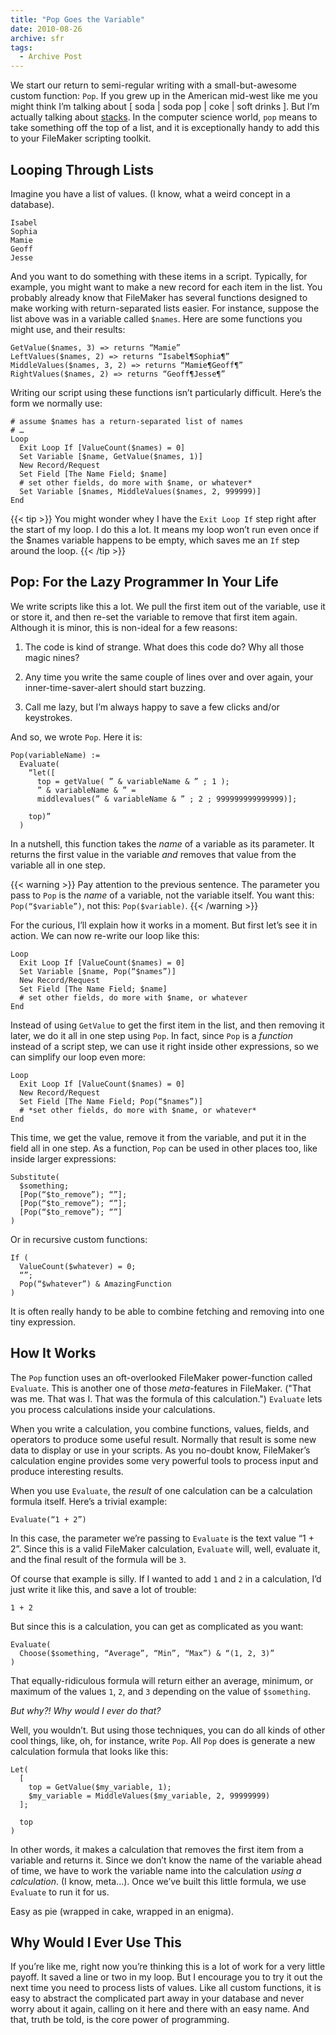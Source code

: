 ```yaml
---
title: "Pop Goes the Variable"
date: 2010-08-26
archive: sfr
tags: 
  - Archive Post
---
```


We start our return to semi-regular writing with a small-but-awesome custom function: `Pop`. If you grew up in the American mid-west like me you might think I’m talking about [ soda | soda pop | coke | soft drinks ]. But I’m actually talking about [stacks][pop]. In the computer science world, `pop` means to take something off the top of a list, and it is exceptionally handy to add this to your FileMaker scripting toolkit.

[pop]:http://en.wikipedia.org/wiki/Stack_(data_structure)

## Looping Through Lists

Imagine you have a list of values. (I know, what a weird concept in a database).

```
Isabel
Sophia
Mamie
Geoff
Jesse
```

And you want to do something with these items in a script. Typically, for example, you might want to make a new record for each item in the list. You probably already know that FileMaker has several functions designed to make working with return-separated lists easier. For instance, suppose the list above was in a variable called `$names`. Here are some functions you might use, and their results:

```
GetValue($names, 3) => returns “Mamie”
LeftValues($names, 2) => returns “Isabel¶Sophia¶”
MiddleValues($names, 3, 2) => returns “Mamie¶Geoff¶”
RightValues($names, 2) => returns “Geoff¶Jesse¶”
```

Writing our script using these functions isn’t particularly difficult. Here’s the form we normally use:

```
# assume $names has a return-separated list of names
# …
Loop
  Exit Loop If [ValueCount($names) = 0]
  Set Variable [$name, GetValue($names, 1)]
  New Record/Request
  Set Field [The Name Field; $name]
  # set other fields, do more with $name, or whatever*
  Set Variable [$names, MiddleValues($names, 2, 999999)]
End
```

{{< tip >}}
You might wonder whey I have the `Exit Loop If` step right after the start of my loop. I do this a lot. It means my loop won’t run even once if the $names variable happens to be empty, which saves me an `If` step around the loop.
{{< /tip >}}

## Pop: For the Lazy Programmer In Your Life

We write scripts like this a lot. We pull the first item out of the variable, use it or store it, and then re-set the variable to remove that first item again. Although it is minor, this is non-ideal for a few reasons:

1. The code is kind of strange. What does this code do? Why all those magic nines?

2. Any time you write the same couple of lines over and over again, your inner-time-saver-alert should start buzzing.

3. Call me lazy, but I’m always happy to save a few clicks and/or keystrokes.

And so, we wrote `Pop`. Here it is:

```
Pop(variableName) :=
  Evaluate(
    “let([
      top = getValue( ” & variableName & ” ; 1 );
      ” & variableName & ” = 
      middlevalues(” & variableName & ” ; 2 ; 999999999999999)];

    top)”
  )
```
In a nutshell, this function takes the *name* of a variable as its parameter. It returns the first value in the variable *and* removes that value from the variable all in one step.

{{< warning >}}
Pay attention to the previous sentence. The parameter you pass to `Pop` is the *name* of a variable, not the variable itself. You want this: `Pop(“$variable”)`, not this: `Pop($variable)`.
{{< /warning >}}

For the curious, I’ll explain how it works in a moment. But first let’s see it in action. We can now re-write our loop like this:

```
Loop
  Exit Loop If [ValueCount($names) = 0]
  Set Variable [$name, Pop(“$names”)]
  New Record/Request
  Set Field [The Name Field; $name]
  # set other fields, do more with $name, or whatever
End
```

Instead of using `GetValue` to get the first item in the list, and then removing it later, we do it all in one step using `Pop`. In fact, since `Pop` is a *function* instead of a script step, we can use it right inside other expressions, so we can simplify our loop even more:

```
Loop
  Exit Loop If [ValueCount($names) = 0]
  New Record/Request
  Set Field [The Name Field; Pop(“$names”)]
  # *set other fields, do more with $name, or whatever*
End
```

This time, we get the value, remove it from the variable, and put it in the field all in one step. As a function, `Pop` can be used in other places too, like inside larger expressions:

```
Substitute(
  $something;
  [Pop(“$to_remove”); “”];
  [Pop(“$to_remove”); “”];
  [Pop(“$to_remove”); “”]
)
```

Or in recursive custom functions:

```
If (
  ValueCount($whatever) = 0; 
  “”; 
  Pop(“$whatever”) & AmazingFunction
)
```

It is often really handy to be able to combine fetching and removing into one tiny expression.

## How It Works

The `Pop` function uses an oft-overlooked FileMaker power-function called `Evaluate`. This is another one of those *meta*-features in FileMaker. ("That was me. That was I. That was the formula of this calculation.") `Evaluate` lets you process calculations inside your calculations.

When you write a calculation, you combine functions, values, fields, and operators to produce some useful result. Normally that result is some new data to display or use in your scripts. As you no-doubt know, FileMaker’s calculation engine provides some very powerful tools to process input and produce interesting results.

When you use `Evaluate`, the *result* of one calculation can be a calculation formula itself. Here’s a trivial example:

```
Evaluate(“1 + 2”)
```

In this case, the parameter we’re passing to `Evaluate` is the text value “1 + 2”. Since this is a valid FileMaker calculation, `Evaluate` will, well, evaluate it, and the final result of the formula will be `3`.

Of course that example is silly. If I wanted to add `1` and `2` in a calculation, I’d just write it like this, and save a lot of trouble:

```
1 + 2
```

But since this is a calculation, you can get as complicated as you want:

```
Evaluate(
  Choose($something, “Average”, “Min”, “Max”) & “(1, 2, 3)”
)
```

That equally-ridiculous formula will return either an average, minimum, or maximum of the values `1`, `2`, and `3` depending on the value of `$something`.

*But why?! Why would I ever do that?*

Well, you wouldn’t. But using those techniques, you can do all kinds of other cool things, like, oh, for instance, write `Pop`. All `Pop` does is generate a new calculation formula that looks like this:

```
Let(
  [
    top = GetValue($my_variable, 1);
    $my_variable = MiddleValues($my_variable, 2, 99999999)
  ];

  top
)
```
In other words, it makes a calculation that removes the first item from a variable and returns it. Since we don’t know the name of the variable ahead of time, we have to work the variable name into the calculation *using a calculation*. (I know, meta…). Once we’ve built this little formula, we use `Evaluate` to run it for us.

Easy as pie (wrapped in cake, wrapped in an enigma).

## Why Would I Ever Use This

If you’re like me, right now you’re thinking this is a lot of work for a very little payoff. It saved a line or two in my loop. But I encourage you to try it out the next time you need to process lists of values. Like all custom functions, it is easy to abstract the complicated part away in your database and never worry about it again, calling on it here and there with an easy name. And that, truth be told, is the core power of programming.
